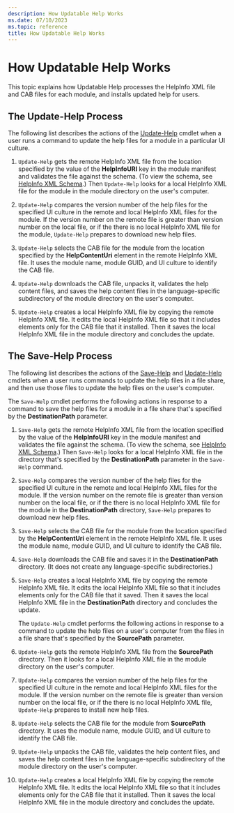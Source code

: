 ```yaml
---
description: How Updatable Help Works
ms.date: 07/10/2023
ms.topic: reference
title: How Updatable Help Works
---
```

# How Updatable Help Works

This topic explains how Updatable Help processes the HelpInfo XML file and CAB files for each
module, and installs updated help for users.

## The Update-Help Process

The following list describes the actions of the [Update-Help][03] cmdlet when a user runs a command
to update the help files for a module in a particular UI culture.

1. `Update-Help` gets the remote HelpInfo XML file from the location specified by the value of the
   **HelpInfoURI** key in the module manifest and validates the file against the schema. (To view
   the schema, see [HelpInfo XML Schema][01].) Then `Update-Help` looks for a local HelpInfo XML
   file for the module in the module directory on the user's computer.

1. `Update-Help` compares the version number of the help files for the specified UI culture in the
   remote and local HelpInfo XML files for the module. If the version number on the remote file is
   greater than version number on the local file, or if the there is no local HelpInfo XML file for
   the module, `Update-Help` prepares to download new help files.

1. `Update-Help` selects the CAB file for the module from the location specified by the
   **HelpContentUri** element in the remote HelpInfo XML file. It uses the module name, module GUID,
   and UI culture to identify the CAB file.

1. `Update-Help` downloads the CAB file, unpacks it, validates the help content files, and saves the
   help content files in the language-specific subdirectory of the module directory on the user's
   computer.

1. `Update-Help` creates a local HelpInfo XML file by copying the remote HelpInfo XML file. It edits
   the local HelpInfo XML file so that it includes elements only for the CAB file that it installed.
   Then it saves the local HelpInfo XML file in the module directory and concludes the update.

## The Save-Help Process

The following list describes the actions of the [Save-Help][02] and [Update-Help][03] cmdlets when a
user runs commands to update the help files in a file share, and then use those files to update the
help files on the user's computer.

The `Save-Help` cmdlet performs the following actions in response to a command to save the help
files for a module in a file share that's specified by the **DestinationPath** parameter.

1. `Save-Help` gets the remote HelpInfo XML file from the location specified by the value of the
   **HelpInfoURI** key in the module manifest and validates the file against the schema. (To view
   the schema, see [HelpInfo XML Schema][01].) Then `Save-Help` looks for a local HelpInfo XML file
   in the directory that's specified by the **DestinationPath** parameter in the `Save-Help`
   command.

1. `Save-Help` compares the version number of the help files for the specified UI culture in the
   remote and local HelpInfo XML files for the module. If the version number on the remote file is
   greater than version number on the local file, or if the there is no local HelpInfo XML file for
   the module in the **DestinationPath** directory, `Save-Help` prepares to download new help files.

1. `Save-Help` selects the CAB file for the module from the location specified by the
   **HelpContentUri** element in the remote HelpInfo XML file. It uses the module name, module GUID,
   and UI culture to identify the CAB file.

1. `Save-Help` downloads the CAB file and saves it in the **DestinationPath** directory. (It does
   not create any language-specific subdirectories.)

1. `Save-Help` creates a local HelpInfo XML file by copying the remote HelpInfo XML file. It edits
   the local HelpInfo XML file so that it includes elements only for the CAB file that it saved.
   Then it saves the local HelpInfo XML file in the **DestinationPath** directory and concludes the
   update.

   The `Update-Help` cmdlet performs the following actions in response to a command to update the
   help files on a user's computer from the files in a file share that's specified by the
   **SourcePath** parameter.

1. `Update-Help` gets the remote HelpInfo XML file from the **SourcePath** directory. Then it looks
   for a local HelpInfo XML file in the module directory on the user's computer.

1. `Update-Help` compares the version number of the help files for the specified UI culture in the
   remote and local HelpInfo XML files for the module. If the version number on the remote file is
   greater than version number on the local file, or if the there is no local HelpInfo XML file,
   `Update-Help` prepares to install new help files.

1. `Update-Help` selects the CAB file for the module from **SourcePath** directory. It uses the
   module name, module GUID, and UI culture to identify the CAB file.

1. `Update-Help` unpacks the CAB file, validates the help content files, and saves the help content
   files in the language-specific subdirectory of the module directory on the user's computer.

1. `Update-Help` creates a local HelpInfo XML file by copying the remote HelpInfo XML file. It edits
   the local HelpInfo XML file so that it includes elements only for the CAB file that it installed.
   Then it saves the local HelpInfo XML file in the module directory and concludes the update.

<!-- link references -->
[01]: ./helpinfo-xml-schema.md
[02]: /powershell/module/Microsoft.PowerShell.Core/Save-Help
[03]: /powershell/module/Microsoft.PowerShell.Core/Update-Help
